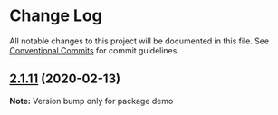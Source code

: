 # Change Log

All notable changes to this project will be documented in this file.
See [Conventional Commits](https://conventionalcommits.org) for commit guidelines.

<a name="2.1.11"></a>
## [2.1.11](https://github.com/alienwlkp/ng2-dragula/compare/v2.1.1...v2.1.11) (2020-02-13)




**Note:** Version bump only for package demo

